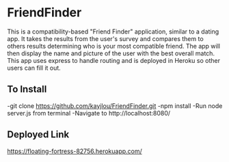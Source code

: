 # FriendFinder

This is a compatibility-based "Friend Finder" application, similar to a dating app.
It takes the results from the user's survey and compares them to others results determining who is your most compatible friend. The app will then display the name and picture of the user with the best overall match.
This app uses express to handle routing and is deployed in Heroku so other users can fill it out.

## To Install

-git clone https://github.com/kayjlou/FriendFinder.git
-npm install
-Run node server.js from terminal
-Navigate to http://localhost:8080/

## Deployed Link

https://floating-fortress-82756.herokuapp.com/
